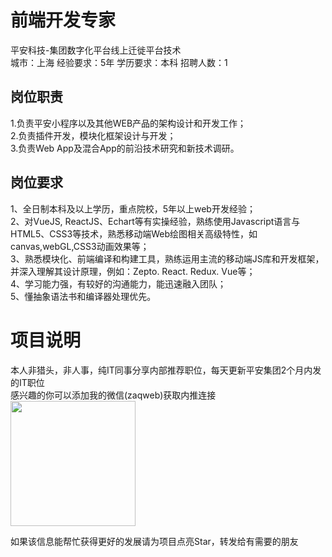 # 前端开发专家
平安科技-集团数字化平台线上迁徙平台技术  
城市：上海 经验要求：5年 学历要求：本科  招聘人数：1

## 岗位职责
1.负责平安小程序以及其他WEB产品的架构设计和开发工作；   
2.负责插件开发，模块化框架设计与开发；   
3.负责Web App及混合App的前沿技术研究和新技术调研。

## 岗位要求
1、全日制本科及以上学历，重点院校，5年以上web开发经验；   
2、对VueJS, ReactJS、Echart等有实操经验，熟练使用Javascript语言与HTML5、CSS3等技术，熟悉移动端Web绘图相关高级特性，如canvas,webGL,CSS3动画效果等；   
3、熟悉模块化、前端编译和构建工具，熟练运用主流的移动端JS库和开发框架，并深入理解其设计原理，例如：Zepto. React. Redux. Vue等；   
4、学习能力强，有较好的沟通能力，能迅速融入团队；   
5、懂抽象语法书和编译器处理优先。

# 项目说明

本人非猎头，非人事，纯IT同事分享内部推荐职位，每天更新平安集团2个月内发的IT职位  
感兴趣的你可以添加我的微信(zaqweb)获取内推连接  
<img src="https://github.com/zaqweb/PA-IT-JOBS/blob/master/WechatICode.jpeg"  height="200" width="200">

如果该信息能帮忙获得更好的发展请为项目点亮Star，转发给有需要的朋友





